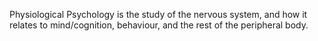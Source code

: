 Physiological Psychology is the study of the nervous system, and how it relates to mind/cognition, behaviour, and the rest of the peripheral body. 